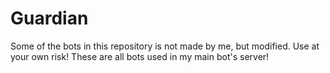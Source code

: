 # Guardian
Some of the bots in this repository is not made by me, but modified. Use at your own risk! These are all bots used in my main bot's server!
